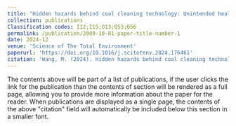 ```yaml
---
title: "Hidden hazards behind coal cleaning technology: Unintended health deteriorations amid China's air quality improvements"
collection: publications
Classification codes: I12;I15;O13;Q53;Q56
permalink: /publication/2009-10-01-paper-title-number-1
date: 2024-12
venue: 'Science of The Total Environment'
paperurl: 'https://doi.org/10.1016/j.scitotenv.2024.176461'
citation: 'Wang, M. (2024). Hidden hazards behind coal cleaning technology: Unintended health deteriorations amid China's air quality improvements. <i>Science of The Total Environment</i>,954, 176461.'
---
```


The contents above will be part of a list of publications, if the user clicks the link for the publication than the contents of section will be rendered as a full page, allowing you to provide more information about the paper for the reader. When publications are displayed as a single page, the contents of the above "citation" field will automatically be included below this section in a smaller font.
